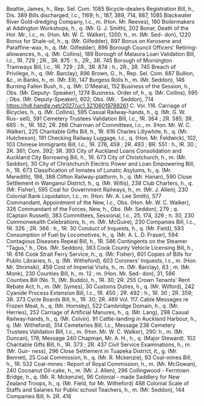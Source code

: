 Beattie, James, h., Rep. Sel. Com. 1085 Bicycle-dealers Registration Bill, h., Dis. 389 Bills discharged, l.c., 1169; h., 187, 389, 714, 887, 1085 Blackwater River Gold-dredging Company, l.c., m. (Hon. Mr. Reeves), 180 Boilermakers at Addington Workshops, h., q. (Mr. G. J. Smith), 202 Bonar, Death of the Hor. Mr., l.c., m. (Hon. Mr. W. C. Walker), 1200; h., m. (Mr. Sed- don), 1220 Bonus for Shale-oil, h., q. (Mr. Gilfedder), 897 Bonus on Kerosene and Paraffine-wax, h., q. (Mr. Gilfedder), 896 Borough Council Officers' Retiring-allowances, h., q. (Mr. Collins), 189 Borough of Mataura Loan Validation Bill, l.c., 1R. 729 ; 2R., 3R. 875 : h., 2R., 3R. 745 Borough of Mornington Tramways Bill, l.c., 1R. 729 ; 2R., 3R. 874 : h., 2R., 3R. 745 Breach of Privilege, h., q. (Mr. Barclay), 896 Brown, G., h., Rep. Sel. Com. 887 Bullion, &c., in Banks, h., m. (Mr. Ell), 147 Burgess Rolls h., m. (Mr. Seddon), 146 Burning Fallen Bush, h., q. (Mr. O'Meara), 152 Business of the Session, h., Obs. (Mr. Deputy- Speaker), 1274 Business. Order of, h., q. (Mr. Collins), 595 ; Obs. (Mr. Deputy-Speaker), 602; Obs. (Mr. · Seddon), 714 https://hdl.handle.net/2027/uc1.32106019788261 C. Vol. 116. Carriage of Bicycles, h., q. (Mr. Collins), 595 Casual Railway-hands, h., q. (Mr. G. W. Rus- sell), 591 Cemetery Trustees Validation Bill, l.c., 1R. 364 ; 2R. 585; 3R. 665 : h., 1R. 182; 2R. 266 Chairman of Committees, l.c., m. (Hon. Mr. W. C. Walker), 225 Charitable Gifts Bill, h., 1R. 616 Charles Lillywhite, h., q. (Mr. Hutcheson), 191 Checking Railway Luggage, l.c., q. (Hon. Mr. Feldwick), 102, 103 Chinese Immigrants Bill, I.c., 1R. 276, 459 ; 2R. 493 ; BR. 551 : h., IR. 30 ; 2R. 361; Com. 392; 3R. 393 City of Auckland Loans Consolidation and Auckland City Borrowing Bill, h., 1R. 673 City of Christchurch, h., m. (Mr. Seddon), 30 City of Christchurch Electric Power and Loan Empowering Bill, h., 1R. 673 Classification of Inmates of Lunatic Asylums, h., q. (Mr. Meredith), 198, 388 Clifton Railway-platform, h., q. (Mr. Hanan), 590 Close Settlement in Wanganui District, h., q. (Mr. Willis), 238 Club Charters, h., q. (Mr. Fisher), 595 Coal for Government Railways, h., m. (Mr. J. Allen), 230 Colonial Bank Liquidation, l.c., m. (Hon. Mr. A. Lee Smith), 577 Commandant, Appointment of the New, l.c., Obs. (Hon. Mr. W. C. Walker), 326 Commandant of the Forces, New, h., Obs. (Mr. Seddon), 279 ; q. (Captain Russell), 383 Committees, Sessional, l.c., 25, 174, 326 ; h. 30, 230 Commonwealth Celebrations, h., m. (Mr. McGuire), 230 Companies Bill, I.c., 1R. 326 ; 2R. 366 : h., 1R. 30 Conduct of Inquests, h., q. (Mr. Field), 593 Consumption of Fuel by Locomotives, h., q. (Mr. A. L. D. Fraser), 594 Contagious Diseases Repeal Bill, h., 1R. 586 Contingents on the Steamer "Tagus," h., Obs. (Mr. Seddon), 363 Cook County Vehicle Licensing Bill, h., 1R. 616 Cook Strait Ferry Service, h., q. (Mr. Fisher), 601 Copies of Bills for Public Libraries, h., q. (Mr. Witheford), 603 Coroners' Inquests, l.c., m. (Hon. Mr. Shrimski), 459 Cost of Imperial Visits, h., m. (Mr. Barclay), 63 ; m. (Mr. Monk), 230 Counties Bill, h., m. 12 ; m. (Hon. Mr. Sed- don), 31, 586 Counties Bill (No. 1), (Mr. Buddo), h., 1R. 30; 2R. 255 Crown Tenants' Rent Rebate Act, h., m. (Mr. Symes), 30 Customs Duties, h., q. (Mr. Wilford), 242 Cyanide Process Extension Bill, l.c., 1R. 450 ; 2R. 492 : h., 1R. 30 ; 2R. 359; 3R. 373 Cycle Boards Bill, h., 1R. 30; 2R. 469 Vol. 117. Cable Messages re Frozen Meat, h., q. (Mr. Hornsby), 522 Cambridge Domain, h., q. (Mr. Herries), 252 Carriage of Artificial Manures, h., q. (Mr. Lang), 298 Casual Railway-hands, h., q. (Mr. Colvin). 91 Cattle-landing in Auckland Harbour, h., q. (Mr. Witheford), 314 Cemeteries Bill, l.c., Message 238 Cemetery Trustees Validation Bill, I.c., m. (Hon. Mr. W. C. Walker), 290: h., m. (Mr. Duncan), 178; Message 240 Chapman, Mr. A. H., h., q. (Major Steward). 102 Charitable Gifts Bill, h., 1R. 373 ; 2R. 437 Civil Service Examinations, h., m. (Mr. Guir- ness), 296 Close Settlement in Tuapeka District, it., g. (Mr. Bennet), 25 Coal Commission, h., q. (Mr. R. Mckenzie), 93 Coal-mines Bill, h., 1R. 532 Coal-mines : Report of Royal Commission, h., m. (Mr. McGowan), 240 Cocoanut Oil-cake, h., m. (Mr. J. Allen), 296 Collingwood - Ferntown Bridge, h., q. (Mr. R. Mckenzie), 96 Colonial - made Saddlery for New Zealand Troops, h., q. (Mr. Field, for Mr. Witheford) 488 Colonial Scale of Staffs and Salaries for Public school Teachers, h., m. (Mr. Seddon), 144 Companies Bill, h. 2R. 416 